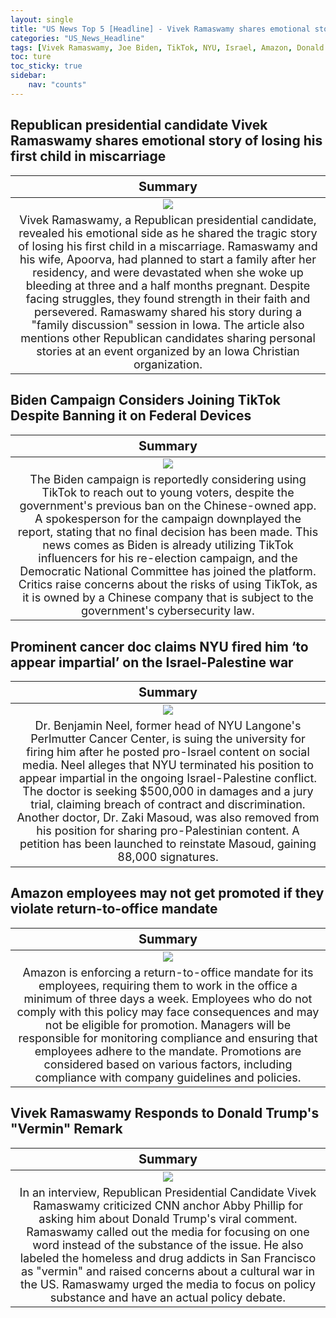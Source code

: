 ```yaml
---
layout: single
title: "US News Top 5 [Headline] - Vivek Ramaswamy shares emotional story, Biden Campaign Considers Joining TikTok"
categories: "US_News_Headline"
tags: [Vivek Ramaswamy, Joe Biden, TikTok, NYU, Israel, Amazon, Donald Trump]
toc: ture
toc_sticky: true
sidebar:
    nav: "counts"
---
```


<style>
table th:first-of-type {
    width: 100%;
    font-size: 20px;
}
table td:nth-of-type(1) {
    width: 100%;
    font-size: 18px;
}
</style>

## Republican presidential candidate Vivek Ramaswamy shares emotional story of losing his first child in miscarriage

Summary | 
:---:|
![](/assets/images/2023-11-18-US_News_Headline_231118_1-1.webp) |
Vivek Ramaswamy, a Republican presidential candidate, revealed his emotional side as he shared the tragic story of losing his first child in a miscarriage. Ramaswamy and his wife, Apoorva, had planned to start a family after her residency, and were devastated when she woke up bleeding at three and a half months pregnant. Despite facing struggles, they found strength in their faith and persevered. Ramaswamy shared his story during a "family discussion" session in Iowa. The article also mentions other Republican candidates sharing personal stories at an event organized by an Iowa Christian organization. |

## Biden Campaign Considers Joining TikTok Despite Banning it on Federal Devices

Summary | 
:---:|
![](/assets/images/2023-11-18-US_News_Headline_231118_1-2.webp) |
The Biden campaign is reportedly considering using TikTok to reach out to young voters, despite the government's previous ban on the Chinese-owned app. A spokesperson for the campaign downplayed the report, stating that no final decision has been made. This news comes as Biden is already utilizing TikTok influencers for his re-election campaign, and the Democratic National Committee has joined the platform. Critics raise concerns about the risks of using TikTok, as it is owned by a Chinese company that is subject to the government's cybersecurity law. |

## Prominent cancer doc claims NYU fired him ‘to appear impartial’ on the Israel-Palestine war

Summary | 
:---:|
![](/assets/images/2023-11-18-US_News_Headline_231118_1-3.webp) |
Dr. Benjamin Neel, former head of NYU Langone's Perlmutter Cancer Center, is suing the university for firing him after he posted pro-Israel content on social media. Neel alleges that NYU terminated his position to appear impartial in the ongoing Israel-Palestine conflict. The doctor is seeking $500,000 in damages and a jury trial, claiming breach of contract and discrimination. Another doctor, Dr. Zaki Masoud, was also removed from his position for sharing pro-Palestinian content. A petition has been launched to reinstate Masoud, gaining 88,000 signatures. |

## Amazon employees may not get promoted if they violate return-to-office mandate

Summary | 
:---:|
![](/assets/images/2023-11-18-US_News_Headline_231118_1-4.webp) |
Amazon is enforcing a return-to-office mandate for its employees, requiring them to work in the office a minimum of three days a week. Employees who do not comply with this policy may face consequences and may not be eligible for promotion. Managers will be responsible for monitoring compliance and ensuring that employees adhere to the mandate. Promotions are considered based on various factors, including compliance with company guidelines and policies. |

## Vivek Ramaswamy Responds to Donald Trump's "Vermin" Remark

Summary | 
:---:|
![](/assets/images/2023-11-18-US_News_Headline_231118_1-5.webp) |
In an interview, Republican Presidential Candidate Vivek Ramaswamy criticized CNN anchor Abby Phillip for asking him about Donald Trump's viral comment. Ramaswamy called out the media for focusing on one word instead of the substance of the issue. He also labeled the homeless and drug addicts in San Francisco as "vermin" and raised concerns about a cultural war in the US. Ramaswamy urged the media to focus on policy substance and have an actual policy debate. |
